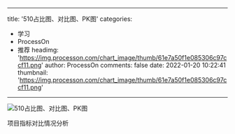 
---
title: '510占比图、对比图、PK图'
categories: 
 - 学习
 - ProcessOn
 - 推荐
headimg: 'https://img.processon.com/chart_image/thumb/61e7a50f1e085306c97ccf11.png'
author: ProcessOn
comments: false
date: 2022-01-20 10:22:41
thumbnail: 'https://img.processon.com/chart_image/thumb/61e7a50f1e085306c97ccf11.png'
---

<div>   
<img class="thumb" alt="510占比图、对比图、PK图" src="https://img.processon.com/chart_image/thumb/61e7a50f1e085306c97ccf11.png" referrerpolicy="no-referrer">
<p>项目指标对比情况分析</p>  
</div>
            